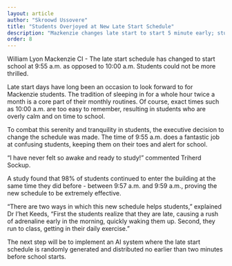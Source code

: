 ```yaml
---
layout: article
author: "Skroowd Ussovere"
title: "Students Overjoyed at New Late Start Schedule"
description: "Mazkenzie changes late start to start 5 minute early; students love the new challenge."
order: 8
---
```


William Lyon Mackenzie CI - The late start schedule has changed to start school at 9:55 a.m. as opposed to 10:00 a.m. Students could not be more thrilled.

Late start days have long been an occasion to look forward to for Mackenzie students. The tradition of sleeping in for a whole hour twice a month is a core part of their monthly routines. Of course, exact times such as 10:00 a.m. are too easy to remember, resulting in students who are overly calm and on time to school.

To combat this serenity and tranquility in students, the executive decision to change the schedule was made. The time of 9:55 a.m. does a fantastic job at confusing students, keeping them on their toes and alert for school.

“I have never felt so awake and ready to study!” commented Triherd Sockup.

A study found that 98% of students continued to enter the building at the same time they did before - between 9:57 a.m. and 9:59 a.m., proving the new schedule to be extremely effective.

“There are two ways in which this new schedule helps students,” explained Dr I’het Keeds, “First the students realize that they are late, causing a rush of adrenaline early in the morning, quickly waking them up. Second, they run to class, getting in their daily exercise.”

The next step will be to implement an AI system where the late start schedule is randomly generated and distributed no earlier than two minutes before school starts.

